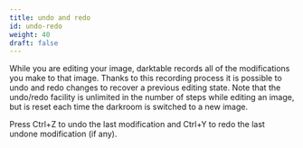 ```yaml
---
title: undo and redo
id: undo-redo
weight: 40
draft: false
---
```


While you are editing your image, darktable records all of the modifications you make to that image. Thanks to this recording process it is possible to undo and redo changes to recover a previous editing state. Note that the undo/redo facility is unlimited in the number of steps while editing an image, but is reset each time the darkroom is switched to a new image.

Press Ctrl+Z to undo the last modification and Ctrl+Y to redo the last undone modification (if any).
